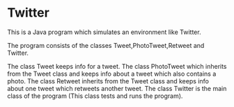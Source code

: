 # Twitter

This is a Java program which simulates an environment like Twitter.
 
The program consists of the classes Tweet,PhotoTweet,Retweet and Twitter.

The class Tweet keeps info for a tweet.
The class PhotoTweet which inherits from the Tweet class and keeps info about a tweet which also contains a photo.
The class Retweet inherits from the Tweet class and keeps info about one tweet which retweets another tweet.
The class Twitter is the main class of the program (This class tests and runs the program).
